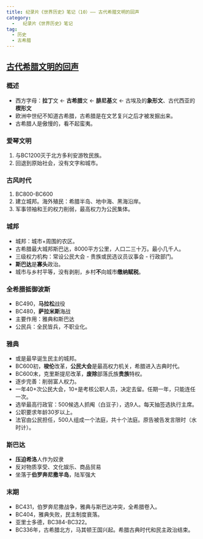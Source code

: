 ```yaml
---
title: 纪录片《世界历史》笔记（10）—— 古代希腊文明的回声
category:
  -   纪录片《世界历史》笔记
tag: 
  - 历史
  - 古希腊
---
```


## [古代希腊文明的回声](https://www.bilibili.com/bangumi/play/ep517667)

### 概述
- 西方字母：**拉丁**文 <- **古希腊**文 <- **腓尼基**文 <- 古埃及的**象形文**、古代西亚的**楔形文**
- 欧洲中世纪不知道古希腊，古希腊是在文艺复兴之后才被发掘出来。
- 古希腊人是傲慢的，看不起蛮夷。

### 爱琴文明
1. 与BC1200灭于北方多利安游牧民族。
2. 回退到原始社会，没有文字和城市。


### 古风时代
1. BC800-BC600
2. 建立城邦。海外殖民：希腊半岛、地中海、黑海沿岸。
3. 军事领袖和王的权力削弱，最高权力为公民集体。

### 城邦
- 城邦：城市+周围的农区。
- 古希腊最大城邦斯巴达，8000平方公里，人口二三十万。最小几千人。
- 三级权力机构：常设公民大会 - 贵族或民选议员议事会 - 行政部门。
- **斯巴达**是**寡头**政治。
- 城市与乡村平等，没有剥削，乡村**不**向城市**缴纳赋税**。

### 全希腊抵御波斯
- BC490，**马拉松**战役
- BC480，**萨拉米斯**海战
- 主要作用：雅典和斯巴达
- 公民兵：全民皆兵，不职业化。


### 雅典
- 或是最早诞生民主的城邦。
- BC600初，**梭伦**改革，**公民大会**是最高权力机关，希腊进入古典时代。
- BC600末，克里斯提尼改革，**废除**部落氏族**贵族**特权。
- 逐步完善：削弱富人权力。
- 一年40+次公民大会，10+是考核公职人员，决定去留。任期一年，只能连任一次。
- 选举最高行政官：500候选人抓阄（白豆子），选9人。每天抽签选执行主席。
- 公职要求年龄30岁以上。
- 法官由公民担任，500人组成一个法庭，共十个法庭。原告被告发言限时（水时计）。

### 斯巴达
- **压迫希洛**人作为奴隶
- 反对物质享受、文化娱乐、商品贸易
- 坐落于**伯罗奔尼撒半岛**，陆军强大

### 末期
- BC431，伯罗奔尼撒战争，雅典与斯巴达冲突，全希腊卷入。
- BC404，雅典失败，民主制度衰落。 
- 亚里士多德，BC384-BC322。
- BC336年，古希腊北方，马其顿王国兴起。希腊古典时代和民主政治结束。
